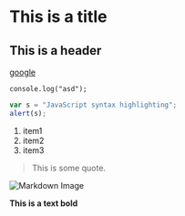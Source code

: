 # This is a title

## This is a header

[google](https://www.google.com 'Google')

`console.log("asd");`

```javascript
var s = "JavaScript syntax highlighting";
alert(s);
```

1. item1
2. item2
3. item3

> This is some quote.

![Markdown Image](https://upload.wikimedia.org/wikipedia/commons/thumb/4/48/Markdown-mark.svg/1200px-Markdown-mark.svg.png 'Markdown')

**This is a text bold** 


